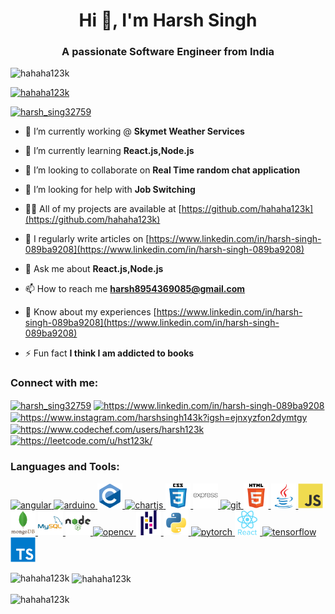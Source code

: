 <h1 align="center">Hi 👋, I'm Harsh Singh</h1>
<h3 align="center">A passionate Software Engineer from India</h3>

<p align="left"> <img src="https://komarev.com/ghpvc/?username=hahaha123k&label=Profile%20views&color=0e75b6&style=flat" alt="hahaha123k" /> </p>

<p align="left"> <a href="https://github.com/ryo-ma/github-profile-trophy"><img src="https://github-profile-trophy.vercel.app/?username=hahaha123k" alt="hahaha123k" /></a> </p>

<p align="left"> <a href="https://twitter.com/harsh_sing32759" target="blank"><img src="https://img.shields.io/twitter/follow/harsh_sing32759?logo=twitter&style=for-the-badge" alt="harsh_sing32759" /></a> </p>

- 🔭 I’m currently working @ **Skymet Weather Services**

- 🌱 I’m currently learning **React.js,Node.js**

- 👯 I’m looking to collaborate on **Real Time random chat application**

- 🤝 I’m looking for help with **Job Switching**

- 👨‍💻 All of my projects are available at [https://github.com/hahaha123k](https://github.com/hahaha123k)

- 📝 I regularly write articles on [https://www.linkedin.com/in/harsh-singh-089ba9208](https://www.linkedin.com/in/harsh-singh-089ba9208)

- 💬 Ask me about **React.js,Node.js**

- 📫 How to reach me **harsh8954369085@gmail.com**

- 📄 Know about my experiences [https://www.linkedin.com/in/harsh-singh-089ba9208](https://www.linkedin.com/in/harsh-singh-089ba9208)

- ⚡ Fun fact **I think I am addicted to books**

<h3 align="left">Connect with me:</h3>
<p align="left">
<a href="https://twitter.com/harsh_sing32759" target="blank"><img align="center" src="https://raw.githubusercontent.com/rahuldkjain/github-profile-readme-generator/master/src/images/icons/Social/twitter.svg" alt="harsh_sing32759" height="30" width="40" /></a>
<a href="https://linkedin.com/in/https://www.linkedin.com/in/harsh-singh-089ba9208" target="blank"><img align="center" src="https://raw.githubusercontent.com/rahuldkjain/github-profile-readme-generator/master/src/images/icons/Social/linked-in-alt.svg" alt="https://www.linkedin.com/in/harsh-singh-089ba9208" height="30" width="40" /></a>
<a href="https://instagram.com/https://www.instagram.com/harshsingh143k?igsh=ejnxyzfon2dymtgy" target="blank"><img align="center" src="https://raw.githubusercontent.com/rahuldkjain/github-profile-readme-generator/master/src/images/icons/Social/instagram.svg" alt="https://www.instagram.com/harshsingh143k?igsh=ejnxyzfon2dymtgy" height="30" width="40" /></a>
<a href="https://www.codechef.com/users/https://www.codechef.com/users/harsh123k" target="blank"><img align="center" src="https://cdn.jsdelivr.net/npm/simple-icons@3.1.0/icons/codechef.svg" alt="https://www.codechef.com/users/harsh123k" height="30" width="40" /></a>
<a href="https://www.leetcode.com/https://leetcode.com/u/hst123k/" target="blank"><img align="center" src="https://raw.githubusercontent.com/rahuldkjain/github-profile-readme-generator/master/src/images/icons/Social/leet-code.svg" alt="https://leetcode.com/u/hst123k/" height="30" width="40" /></a>
</p>

<h3 align="left">Languages and Tools:</h3>
<p align="left"> <a href="https://angular.io" target="_blank" rel="noreferrer"> <img src="https://angular.io/assets/images/logos/angular/angular.svg" alt="angular" width="40" height="40"/> </a> <a href="https://www.arduino.cc/" target="_blank" rel="noreferrer"> <img src="https://cdn.worldvectorlogo.com/logos/arduino-1.svg" alt="arduino" width="40" height="40"/> </a> <a href="https://www.cprogramming.com/" target="_blank" rel="noreferrer"> <img src="https://raw.githubusercontent.com/devicons/devicon/master/icons/c/c-original.svg" alt="c" width="40" height="40"/> </a> <a href="https://www.chartjs.org" target="_blank" rel="noreferrer"> <img src="https://www.chartjs.org/media/logo-title.svg" alt="chartjs" width="40" height="40"/> </a> <a href="https://www.w3schools.com/css/" target="_blank" rel="noreferrer"> <img src="https://raw.githubusercontent.com/devicons/devicon/master/icons/css3/css3-original-wordmark.svg" alt="css3" width="40" height="40"/> </a> <a href="https://expressjs.com" target="_blank" rel="noreferrer"> <img src="https://raw.githubusercontent.com/devicons/devicon/master/icons/express/express-original-wordmark.svg" alt="express" width="40" height="40"/> </a> <a href="https://git-scm.com/" target="_blank" rel="noreferrer"> <img src="https://www.vectorlogo.zone/logos/git-scm/git-scm-icon.svg" alt="git" width="40" height="40"/> </a> <a href="https://www.w3.org/html/" target="_blank" rel="noreferrer"> <img src="https://raw.githubusercontent.com/devicons/devicon/master/icons/html5/html5-original-wordmark.svg" alt="html5" width="40" height="40"/> </a> <a href="https://www.java.com" target="_blank" rel="noreferrer"> <img src="https://raw.githubusercontent.com/devicons/devicon/master/icons/java/java-original.svg" alt="java" width="40" height="40"/> </a> <a href="https://developer.mozilla.org/en-US/docs/Web/JavaScript" target="_blank" rel="noreferrer"> <img src="https://raw.githubusercontent.com/devicons/devicon/master/icons/javascript/javascript-original.svg" alt="javascript" width="40" height="40"/> </a> <a href="https://www.mongodb.com/" target="_blank" rel="noreferrer"> <img src="https://raw.githubusercontent.com/devicons/devicon/master/icons/mongodb/mongodb-original-wordmark.svg" alt="mongodb" width="40" height="40"/> </a> <a href="https://www.mysql.com/" target="_blank" rel="noreferrer"> <img src="https://raw.githubusercontent.com/devicons/devicon/master/icons/mysql/mysql-original-wordmark.svg" alt="mysql" width="40" height="40"/> </a> <a href="https://nodejs.org" target="_blank" rel="noreferrer"> <img src="https://raw.githubusercontent.com/devicons/devicon/master/icons/nodejs/nodejs-original-wordmark.svg" alt="nodejs" width="40" height="40"/> </a> <a href="https://opencv.org/" target="_blank" rel="noreferrer"> <img src="https://www.vectorlogo.zone/logos/opencv/opencv-icon.svg" alt="opencv" width="40" height="40"/> </a> <a href="https://pandas.pydata.org/" target="_blank" rel="noreferrer"> <img src="https://raw.githubusercontent.com/devicons/devicon/2ae2a900d2f041da66e950e4d48052658d850630/icons/pandas/pandas-original.svg" alt="pandas" width="40" height="40"/> </a> <a href="https://www.python.org" target="_blank" rel="noreferrer"> <img src="https://raw.githubusercontent.com/devicons/devicon/master/icons/python/python-original.svg" alt="python" width="40" height="40"/> </a> <a href="https://pytorch.org/" target="_blank" rel="noreferrer"> <img src="https://www.vectorlogo.zone/logos/pytorch/pytorch-icon.svg" alt="pytorch" width="40" height="40"/> </a> <a href="https://reactjs.org/" target="_blank" rel="noreferrer"> <img src="https://raw.githubusercontent.com/devicons/devicon/master/icons/react/react-original-wordmark.svg" alt="react" width="40" height="40"/> </a> <a href="https://www.tensorflow.org" target="_blank" rel="noreferrer"> <img src="https://www.vectorlogo.zone/logos/tensorflow/tensorflow-icon.svg" alt="tensorflow" width="40" height="40"/> </a> <a href="https://www.typescriptlang.org/" target="_blank" rel="noreferrer"> <img src="https://raw.githubusercontent.com/devicons/devicon/master/icons/typescript/typescript-original.svg" alt="typescript" width="40" height="40"/> </a> </p>

<p><img align="left" src="https://github-readme-stats.vercel.app/api/top-langs?username=hahaha123k&show_icons=true&locale=en&layout=compact" alt="hahaha123k" /></p>

<p>&nbsp;<img align="center" src="https://github-readme-stats.vercel.app/api?username=hahaha123k&show_icons=true&locale=en" alt="hahaha123k" /></p>

<p><img align="center" src="https://github-readme-streak-stats.herokuapp.com/?user=hahaha123k&" alt="hahaha123k" /></p>
